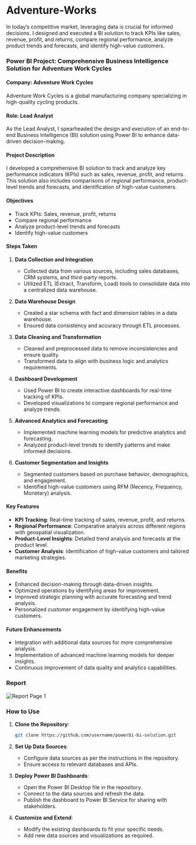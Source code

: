 # Adventure-Works
In today’s competitive market, leveraging data is crucial for informed decisions. I designed and executed a BI solution to track KPIs like sales, revenue, profit, and returns, compare regional performance, analyze product trends and forecasts, and identify high-value customers.

### Power BI Project: Comprehensive Business Intelligence Solution for Adventure Work Cycles

#### Company: Adventure Work Cycles
Adventure Work Cycles is a global manufacturing company specializing in high-quality cycling products.

#### Role: Lead Analyst
As the Lead Analyst, I spearheaded the design and execution of an end-to-end Business Intelligence (BI) solution using Power BI to enhance data-driven decision-making.

#### Project Description
I developed a comprehensive BI solution to track and analyze key performance indicators (KPIs) such as sales, revenue, profit, and returns. This solution also includes comparisons of regional performance, product-level trends and forecasts, and identification of high-value customers.

#### Objectives
- Track KPIs: Sales, revenue, profit, returns
- Compare regional performance
- Analyze product-level trends and forecasts
- Identify high-value customers

#### Steps Taken

1. **Data Collection and Integration**
   - Collected data from various sources, including sales databases, CRM systems, and third-party reports.
   - Utilized ETL (Extract, Transform, Load) tools to consolidate data into a centralized data warehouse.

2. **Data Warehouse Design**
   - Created a star schema with fact and dimension tables in a data warehouse.
   - Ensured data consistency and accuracy through ETL processes.

3. **Data Cleaning and Transformation**
   - Cleaned and preprocessed data to remove inconsistencies and ensure quality.
   - Transformed data to align with business logic and analytics requirements.

4. **Dashboard Development**
   - Used Power BI to create interactive dashboards for real-time tracking of KPIs.
   - Developed visualizations to compare regional performance and analyze trends.

5. **Advanced Analytics and Forecasting**
   - Implemented machine learning models for predictive analytics and forecasting.
   - Analyzed product-level trends to identify patterns and make informed decisions.

6. **Customer Segmentation and Insights**
   - Segmented customers based on purchase behavior, demographics, and engagement.
   - Identified high-value customers using RFM (Recency, Frequency, Monetary) analysis.

#### Key Features
- **KPI Tracking**: Real-time tracking of sales, revenue, profit, and returns.
- **Regional Performance**: Comparative analysis across different regions with geospatial visualization.
- **Product-Level Insights**: Detailed trend analysis and forecasts at the product level.
- **Customer Analysis**: Identification of high-value customers and tailored marketing strategies.

#### Benefits
- Enhanced decision-making through data-driven insights.
- Optimized operations by identifying areas for improvement.
- Improved strategic planning with accurate forecasting and trend analysis.
- Personalized customer engagement by identifying high-value customers.

#### Future Enhancements
- Integration with additional data sources for more comprehensive analysis.
- Implementation of advanced machine learning models for deeper insights.
- Continuous improvement of data quality and analytics capabilities.

### Report

![Report Page 1](/AW_Images/Adventures_Report_page-0001.png)

### How to Use
1. **Clone the Repository**: 
   ```bash
   git clone https://github.com/username/powerbi-bi-solution.git
   ```

2. **Set Up Data Sources**: 
   - Configure data sources as per the instructions in the repository.
   - Ensure access to relevant databases and APIs.

3. **Deploy Power BI Dashboards**: 
   - Open the Power BI Desktop file in the repository.
   - Connect to the data sources and refresh the data.
   - Publish the dashboard to Power BI Service for sharing with stakeholders.

4. **Customize and Extend**: 
   - Modify the existing dashboards to fit your specific needs.
   - Add new data sources and visualizations as required.



